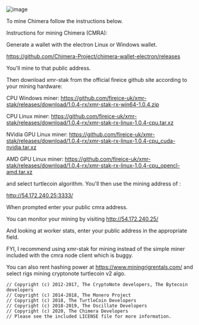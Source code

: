 ![image](https://github.com/sudochimera/chimera/tree/master/docs/chimera.png)



To mine Chimera follow the instructions below.

Instructions for mining Chimera (CMRA):

Generate a wallet with the electron Linux or Windows wallet. 

https://github.com/Chimera-Project/chimera-wallet-electron/releases

You'll mine to that public address.

Then download xmr-stak from the official fireice github site according to your mining hardware:

CPU Windows miner:
https://github.com/fireice-uk/xmr-stak/releases/download/1.0.4-rx/xmr-stak-rx-win64-1.0.4.zip

CPU Linux miner:
https://github.com/fireice-uk/xmr-stak/releases/download/1.0.4-rx/xmr-stak-rx-linux-1.0.4-cpu.tar.xz

NVidia GPU Linux miner:
https://github.com/fireice-uk/xmr-stak/releases/download/1.0.4-rx/xmr-stak-rx-linux-1.0.4-cpu_cuda-nvidia.tar.xz

AMD GPU Linux miner:
https://github.com/fireice-uk/xmr-stak/releases/download/1.0.4-rx/xmr-stak-rx-linux-1.0.4-cpu_opencl-amd.tar.xz

and select turtlecoin algorithm. You'll then use the mining address of :

http://54.172.240.25:3333/

When prompted enter your public cmra address. 

You can monitor your mining by visiting
http://54.172.240.25/

And looking at worker stats, enter your public address in the appropriate field.

FYI, I recommend using xmr-stak for mining instead of the simple miner included with the cmra node client which is buggy.

You can also rent hashing power at https://www.miningrigrentals.com/ and select rigs mining cryptonote turtlecoin v2 algo.


```
// Copyright (c) 2012-2017, The CryptoNote developers, The Bytecoin developers
// Copyright (c) 2014-2018, The Monero Project
// Copyright (c) 2018, The TurtleCoin Developers
// Copyright (c) 2018-2019, The Oscillate Developers
// Copyright (c) 2020, The Chimera Developers
// Please see the included LICENSE file for more information.
```
